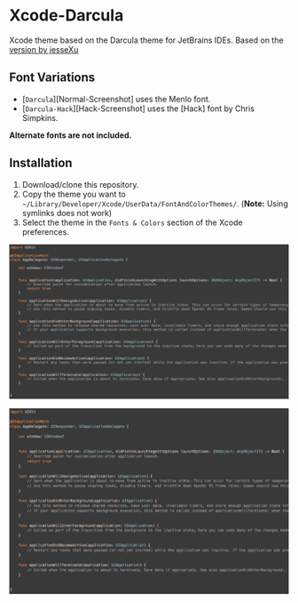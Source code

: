 # Xcode-Darcula
Xcode theme based on the Darcula theme for JetBrains IDEs. Based on the [version by jesseXu](https://github.com/jesseXu/xcode-theme-Darcula)

## Font Variations
- [`Darcula`][Normal-Screenshot] uses the Menlo font.
- [`Darcula-Hack`][Hack-Screenshot] uses the [Hack] font by Chris Simpkins.

**Alternate fonts are not included.**

## Installation
1. Download/clone this repository.
2. Copy the theme you want to `~/Library/Developer/Xcode/UserData/FontAndColorThemes/`. (**Note:** Using symlinks does not work)
3. Select the theme in the `Fonts & Colors` section of the Xcode preferences.


![](Screenshots/Darcula.png)

![](Screenshots/Darcula-Hack.png)




